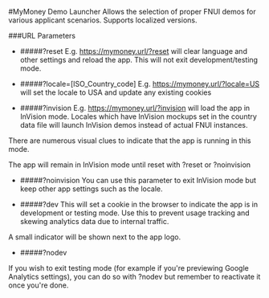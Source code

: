 #MyMoney Demo Launcher
Allows the selection of proper FNUI demos for various applicant scenarios. Supports localized versions.

###URL Parameters
- #####?reset
E.g. https://mymoney.url/?reset will clear language and other settings and reload the app. This will not exit development/testing mode.

- #####?locale=[ISO_Country_code]
E.g. https://mymoney.url/?locale=US will set the locale to USA and update any existing cookies

- #####?invision
E.g. https://mymoney.url/?invision will load the app in InVision mode. Locales which have InVision mockups set in the country data file will launch InVision demos instead of actual FNUI instances.

There are numerous visual clues to indicate that the app is running in this mode.

The app will remain in InVision mode until reset with ?reset or ?noinvision

- #####?noinvision
You can use this parameter to exit InVision mode but keep other app settings such as the locale.

- #####?dev
This will set a cookie in the browser to indicate the app is in development or testing mode. Use this to prevent usage tracking and skewing analytics data due to internal traffic.

A small indicator will be shown next to the app logo.

- #####?nodev   

If you wish to exit testing mode (for example if you're previewing Google Analytics settings), you can do so with ?nodev but remember to reactivate it once you're done.

